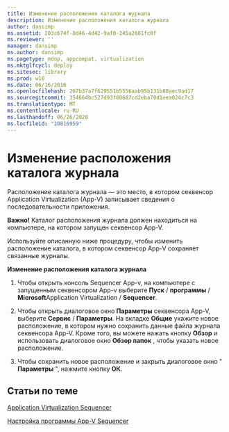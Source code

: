 ```yaml
---
title: Изменение расположения каталога журнала
description: Изменение расположения каталога журнала
author: dansimp
ms.assetid: 203c674f-8d46-4d42-9af0-245a2681fc0f
ms.reviewer: ''
manager: dansimp
ms.author: dansimp
ms.pagetype: mdop, appcompat, virtualization
ms.mktglfcycl: deploy
ms.sitesec: library
ms.prod: w10
ms.date: 06/16/2016
ms.openlocfilehash: 267b37a7f629551b5556aab95b131b88aec9ad17
ms.sourcegitcommit: 354664bc527d93f80687cd2eba70d1eea024c7c3
ms.translationtype: MT
ms.contentlocale: ru-RU
ms.lasthandoff: 06/26/2020
ms.locfileid: "10816959"
---
```

# Изменение расположения каталога журнала


Расположение каталога журнала — это место, в котором секвенсор Application Virtualization (App-V) записывает сведения о последовательности приложения.

**Важно!**  Каталог расположения журнала должен находиться на компьютере, на котором запущен секвенсор App-V.

 

Используйте описанную ниже процедуру, чтобы изменить расположение каталога, в котором секвенсор App-V сохраняет связанные журналы.

**Изменение расположения каталога журнала**

1.  Чтобы открыть консоль Sequencer App-v, на компьютере с запущенным секвенсором App-v выберите **Пуск**  /  **программы**  /  **Microsoft**Application Virtualization  /  **Sequencer**.

2.  Чтобы открыть диалоговое окно **Параметры** секвенсора App-V, выберите **Сервис**  /  **Параметры**. На вкладке **Общие** укажите новое расположение, в котором нужно сохранить данные файла журнала секвенсора App-V. Кроме того, вы можете нажать кнопку **Обзор** и использовать диалоговое окно **Обзор папок** , чтобы указать новое расположение.

3.  Чтобы сохранить новое расположение и закрыть диалоговое окно " **Параметры** ", нажмите кнопку **ОК**.

## Статьи по теме


[Application Virtualization Sequencer](application-virtualization-sequencer.md)

[Настройка программы App-V Sequencer](how-to-configure-the-app-v-sequencer.md)

 

 





